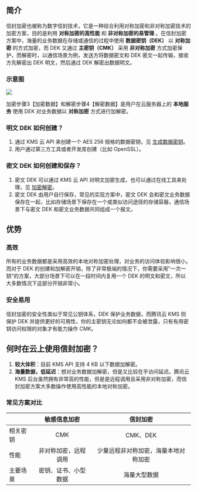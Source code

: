 ## 简介
信封加密也被称为数字信封技术，它是一种综合利用对称加密和非对称加密技术的加密方案，目的是利用 **对称加密的高性能** 和 **非对称加密的易管理** 。在信封加密方案中，海量的业务数据在存储或通信的过程中使用 **数据密钥（DEK）** 以 **对称加密** 的方式加密，而 DEK 又通过 **主密钥（CMK）** 采用 **非对称加密** 方式加密保护，而解密时，以通信场景为例，发送方将数据密文和 DEK 密文一起传输，接收方先解密出 DEK 明文，然后通过 DEK 解密出数据明文。

### 示意图

![](https://mc.qcloudimg.com/static/img/7c76f4c06331142c09008735cfbaaf3b/ee_1.png)

加密步骤3【加密数据】和解密步骤4【解密数据】是用户在云服务器上的 **本地服务** 使用 DEK 对业务数据以  **对称加密**  方式进行加解密。

### 明文 DEK 如何创建？

1. 通过 KMS 云 API 来创建一个 AES 256 规格的数据密钥，见 [生成数据密钥](https://cloud.tencent.com/document/product/573/8895)。
2. 用户通过第三方工具或者开发库创建（比如 OpenSSL）。

### 密文 DEK 如何创建和保存？
 
1. 密文 DEK 可以通过 KMS 云 API 对明文加密生成，也可以通过在线工具来处理，见 [加密解密](https://cloud.tencent.com/document/product/573/8877)。
2. 密文 DEK 由用户自行保存，常见的实现方案中，密文 DEK 会和密文业务数据保存在一起，比如存储场景下保存在一个或类似访问途径的存储容器，通信场景下与密文 DEK 和密文业务数据共同组成一个报文。

## 优势

### 高效
所有的业务数据都是采用高效的本地对称加密处理，对业务的访问体验影响很小。而对于 DEK 的创建和加解密开销，除了非常极端的情况下，你需要采用"一次一钥"的方案，大部分场景下可以在一段时间内复用一个 DEK 的明文和密文，所以大多数情况下这部分开销非常小。

### 安全易用
信封加密的安全性类似于常见公钥体系，DEK 保护业务数据，而腾讯云 KMS 则保护 DEK 并提供更好的可用性，你的主密钥无论如何都不会被泄露，只有有用密钥访问权限的对象才有能力操作 CMK。

## 何时在云上使用信封加密？

1. **较大体积**：目前 KMS API 支持 4 KB 以下数据加解密。
2. **海量数据，低延迟**：想对业务数据加解密，但是又比较在乎访问延迟。腾讯云 KMS 后台虽然拥有非常高的性能，但是是远程调用且采用非对称加密，而信封加密方案大多数操作使用高性能的本地对称加密。

### 常见方案对比
|| 敏感信息加密 | 信封加密 |
|-|:-:|:-:|
|相关密钥| CMK | CMK、DEK |
|性能| 非对称加密，远程调用 | 少量远程非对称加密，海量本地对称加密|
|主要场景| 密钥、证书、小型数据 | 海量大型数据 |